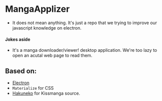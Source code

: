 # MangaApplizer
- It does not mean anything. It's just a repo that we trying to improve our javascript
knowledge on electron.

#### Jokes aside
- It's a manga downloader/viewer! desktop application. We're too lazy to open an acutal web page
to read them.


## Based on:
- [Electron](https://github.com/electron/electron)
- `Materialize` for CSS
- [Hakuneko](https://www.npmjs.com/package/hakuneko) for Kissmanga source.